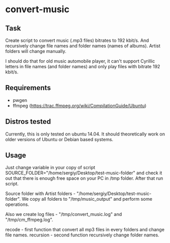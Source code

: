 # convert-music

Task
------------
Create script to convert music (.mp3 files) bitrates to 192 kbit/s. And recursively change file names and folder names (names of albums). Artist folders will change manually.

I should do that for old music automobile player, it can't support Cyrillic letters in file names (and folder names) and only play files with bitrate 192 kbit/s.

Requirements
------------
- pwgen
- ffmpeg (https://trac.ffmpeg.org/wiki/CompilationGuide/Ubuntu)

Distros tested
------------

Currently, this is only tested on ubuntu 14.04. It should theoretically work on older versions of Ubuntu or Debian based systems.

Usage
------------
Just change variable in your copy of script SOURCE_FOLDER="/home/sergiy/Desktop/test-music-folder" and сheck it out that there is enough free space on your PC in /tmp folder. After that run script.

Source folder with Artist folders - "/home/sergiy/Desktop/test-music-folder".
We copy all folders to "/tmp/music_output" and perform some operations.

Also we create log files - "/tmp/convert_music.log" and "/tmp/cm_ffmpeg.log".

recode - first function that convert all mp3 files in every folders and change file names.
recursion - second function recursively change folder names.
